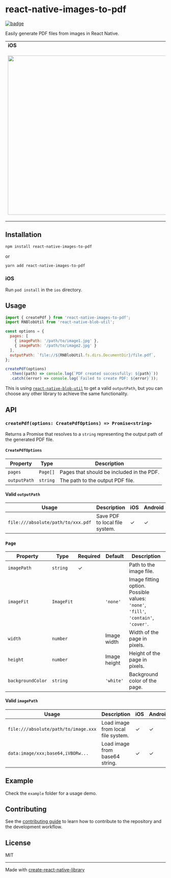 # react-native-images-to-pdf

[![badge](https://img.shields.io/npm/v/react-native-images-to-pdf.svg?style=flat-square)](https://www.npmjs.com/package/react-native-images-to-pdf)

Easily generate PDF files from images in React Native.

<table>
  <tr><td><strong>iOS</strong></td><td><strong>Android</strong></td></tr>
  <tr>
    <td><p align="center"><img src="/docs/example-ios.gif" height="500"></p></td>
    <td><p align="center"><img src="/docs/example-android.gif" height="500"></p></td>
  </tr>
</table>

## Installation

```sh
npm install react-native-images-to-pdf
```

or

```sh
yarn add react-native-images-to-pdf
```

### iOS

Run `pod install` in the `ios` directory.

## Usage

```javascript
import { createPdf } from 'react-native-images-to-pdf';
import RNBlobUtil from 'react-native-blob-util';

const options = {
  pages: [
    { imagePath: '/path/to/image1.jpg' },
    { imagePath: '/path/to/image2.jpg' }
  ],
  outputPath: `file://${RNBlobUtil.fs.dirs.DocumentDir}/file.pdf`,
};

createPdf(options)
  .then((path) => console.log(`PDF created successfully: ${path}`))
  .catch((error) => console.log(`Failed to create PDF: ${error}`));
```

This is using [`react-native-blob-util`](https://github.com/RonRadtke/react-native-blob-util) to get a valid `outputPath`, but you can choose any other library to achieve the same functionality.

## API

### `createPdf(options: CreatePdfOptions) => Promise<string>`

Returns a Promise that resolves to a `string` representing the output path of the generated PDF file.

#### `CreatePdfOptions`

| Property     | Type                    | Description                               |
| ------------ | ----------------------- | ----------------------------------------- |
| `pages`      | `Page[]`                | Pages that should be included in the PDF. |
| `outputPath` | `string`                | The path to the output PDF file.          |

#### Valid `outputPath`

| Usage                              | Description                    | iOS | Android |
| ---------------------------------- | ------------------------------ | --- | ------- |
| `file:///absolute/path/to/xxx.pdf` | Save PDF to local file system. | ✓   | ✓       |

### `Page`

| Property          | Type       | Required | Default      | Description                                                                        |
| ----------------- | ---------- | -------- | ------------ | ---------------------------------------------------------------------------------- |
| `imagePath`       | `string`   | ✓        |              | Path to the image file.                                                            |
| `imageFit`        | `ImageFit` |          | `'none'`     | Image fitting option. Possible values: `'none'`, `'fill'`, `'contain'`, `'cover'`. |
| `width`           | `number`   |          | Image width  | Width of the page in pixels.                                                       |
| `height`          | `number`   |          | Image height | Height of the page in pixels.                                                      |
| `backgroundColor` | `string`   |          | `'white'`    | Background color of the page.                                                      |

#### Valid `imagePath`

| Usage                                | Description                        | iOS | Android |
| ------------------------------------ | ---------------------------------- | --- | ------- |
| `file:///absolute/path/to/image.xxx` | Load image from local file system. | ✓   | ✓       |
| `data:image/xxx;base64,iVBORw...`    | Load image from base64 string.     | ✓   | ✓       |

## Example

Check the `example` folder for a usage demo.

## Contributing

See the [contributing guide](CONTRIBUTING.md) to learn how to contribute to the repository and the development workflow.

## License

MIT

---

Made with [create-react-native-library](https://github.com/callstack/react-native-builder-bob)
